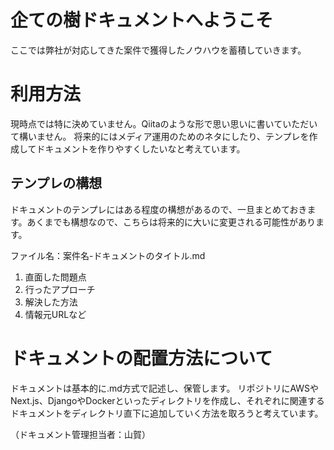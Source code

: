 # 企ての樹ドキュメントへようこそ

ここでは弊社が対応してきた案件で獲得したノウハウを蓄積していきます。

# 利用方法

現時点では特に決めていません。Qiitaのような形で思い思いに書いていただいて構いません。
将来的にはメディア運用のためのネタにしたり、テンプレを作成してドキュメントを作りやすくしたいなと考えています。

## テンプレの構想

ドキュメントのテンプレにはある程度の構想があるので、一旦まとめておきます。あくまでも構想なので、こちらは将来的に大いに変更される可能性があります。

ファイル名：案件名-ドキュメントのタイトル.md
1. 直面した問題点
2. 行ったアプローチ
3. 解決した方法
4. 情報元URLなど

# ドキュメントの配置方法について

ドキュメントは基本的に.md方式で記述し、保管します。
リポジトリにAWSやNext.js、DjangoやDockerといったディレクトリを作成し、それぞれに関連するドキュメントをディレクトリ直下に追加していく方法を取ろうと考えています。


（ドキュメント管理担当者：山賀）